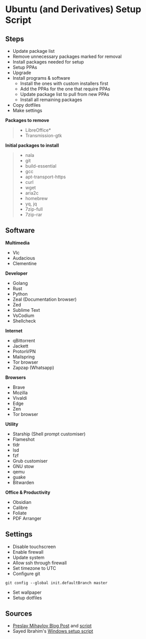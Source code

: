 # Ubuntu (and Derivatives) Setup Script

## Steps
 - Update package list
 - Remove unnecessary packages marked for removal
 - Install packages needed for setup
 - Setup PPAs
 - Upgrade
 - Install programs & software
    - Install the ones with custom installers first
    - Add the PPAs for the one that require PPAs
    - Update package list to pull from new PPAs
    - Install all remaining packages
 - Copy dotfiles
 - Make settings

**Packages to remove**
>  - LibreOffice*
>  - Transmission-gtk

**Initial packages to install**
> - nala
> - git
> - build-essential
> - gcc
> - apt-transport-https
> - curl
> - wget
> - aria2c
> - homebrew
> - yq, jq
> - 7zip-full
> - 7zip-rar

## Software

**Multimedia**
 - Vlc
 - Audacious
 - Clementine

**Developer**
 - Golang
 - Rust
 - Python
 - Zeal (Documentation browser)
 - Zed
 - Sublime Text
 - VsCodium
 - Shellcheck

**Internet**
 - qBittorrent
 - Jackett
 - ProtonVPN
 - Mailspring
 - Tor browser
 - Zapzap (Whatsapp)

**Browsers**
 - Brave
 - Mozilla
 - Vivaldi
 - Edge
 - Zen
 - Tor browser

**Utility**
 - Starship (Shell prompt customiser)
 - Flameshot
 - tldr
 - lsd
 - fzf
 - Grub customiser
 - GNU stow
 - qemu
 - guake
 - Bitwarden

**Office & Productivity**
 - Obsidian
 - Calibre
 - Foliate
 - PDF Arranger

## Settings
 - Disable touchscreen
 - Enable firewall
 - Update system
 - Allow ssh through firewall
 - Set timezone to UTC
 - Configure git
 ```
 git config --global init.defaultBranch master
 ```
 - Set wallpaper
 - Setup dotfiles

## Sources
 - [Preslav Mihaylov Blog Post](https://pmihaylov.com/automate-os-setup/) and [script](https://github.com/presmihaylov/default-setups/blob/master/ubuntu/install.sh)
 - Sayed Ibrahim's [Windows setup script](https://github.com/sayedihashimi/sayed-tools/blob/master/machine-setup.ps1)
